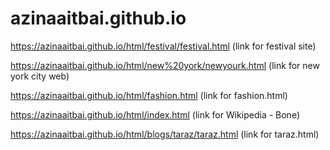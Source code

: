 # azinaaitbai.github.io
https://azinaaitbai.github.io/html/festival/festival.html
(link for festival site)

https://azinaaitbai.github.io/html/new%20york/newyourk.html 
(link for new york city web) 

https://azinaaitbai.github.io/html/fashion.html
(link for fashion.html)

https://azinaaitbai.github.io/html/index.html
(link for Wikipedia - Bone)

https://azinaaitbai.github.io/html/blogs/taraz/taraz.html
(link for taraz.html)
